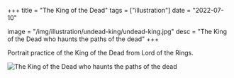 +++
title = "The King of the Dead"
tags = ["illustration"]
date = "2022-07-10"

image = "/img/illustration/undead-king/undead-king.jpg"
desc = "The King of the Dead who haunts the paths of the dead"
+++

Portrait practice of the King of the Dead from Lord of the Rings.

![The King of the Dead who haunts the paths of the dead](/img/illustration/undead-king/undead-king.jpg "The King of the Dead who haunts the paths of the dead")
